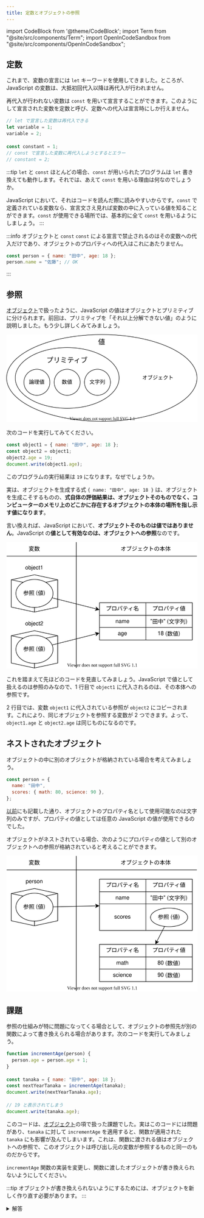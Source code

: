 ```yaml
---
title: 定数とオブジェクトの参照
---
```


import CodeBlock from '@theme/CodeBlock';
import Term from "@site/src/components/Term";
import OpenInCodeSandbox from "@site/src/components/OpenInCodeSandbox";

## 定数

これまで、変数の宣言には `let` キーワードを使用してきました。ところが、JavaScript の変数は、大抵初回代入以降は再代入が行われません。

再代入が行われない変数は `const` を用いて宣言することができます。このようにして宣言された変数を定数と呼び、定数への代入は宣言時にしか行えません。

```javascript
// let で宣言した変数は再代入できる
let variable = 1;
variable = 2;

const constant = 1;
// const で宣言した変数に再代入しようとするとエラー
// constant = 2;
```

:::tip `let` と `const`
ほとんどの場合、`const` が用いられたプログラムは `let` 書き換えても動作します。それでは、あえて `const` を用いる理由は何なのでしょうか。

JavaScript において、それはコードを読んだ際に読みやすいからです。`const` で定義されている変数なら、宣言文さえ見れば変数の中に入っている値を知ることができます。`const` が使用できる場所では、基本的に全て `const` を用いるようにしましょう。
:::

:::info オブジェクトと `const`
`const` による宣言で禁止されるのはその変数への代入だけであり、オブジェクトのプロパティへの代入はこれにあたりません。

```javascript
const person = { name: "田中", age: 18 };
person.name = "佐藤"; // OK
```

:::

## 参照

[オブジェクト](../../1-trial-session/10-object/index.md)で扱ったように、JavaScript の値はオブジェクトとプリミティブに分けられます。前回は、プリミティブを「それ以上分解できない値」のように説明しました。もう少し詳しくみてみましょう。

![オブジェクトとプリミティブ](../../1-trial-session/10-object/value-types-with-object.drawio.svg)

次のコードを実行してみてください。

```javascript
const object1 = { name: "田中", age: 18 };
const object2 = object1;
object2.age = 19;
document.write(object1.age);
```

<OpenInCodeSandbox path="/docs/2-javascript-training/01-constant/samples/reference" />

このプログラムの実行結果は `19` になります。なぜでしょうか。

実は、オブジェクトを生成する式 `{ name: "田中", age: 18 }` は、オブジェクトを生成こそするものの、**式自体の評価結果は、オブジェクトそのものでなく、コンピューターのメモリ上のどこかに存在するオブジェクトの本体の場所を指し示す値になります**。

言い換えれば、JavaScript において、**オブジェクトそのものは値ではありません**。JavaScript の**値として有効なのは、オブジェクトへの参照**なのです。

![参照](./reference.drawio.svg)

これを踏まえて先ほどのコードを見直してみましょう。JavaScript で値として扱えるのは参照のみなので、1 行目で `object1` に代入されるのは、その本体への参照です。

2 行目では、変数 `object1` に代入されている参照が `object2` にコピーされます。これにより、同じオブジェクトを参照する変数が 2 つできます。よって、`object1.age` と `object2.age` は同じものになるのです。

## ネストされたオブジェクト

オブジェクトの中に別のオブジェクトが格納されている場合を考えてみましょう。

```javascript
const person = {
  name: "田中",
  scores: { math: 80, science: 90 },
};
```

[以前](../../1-trial-session/10-object/index.md)にも記載した通り、オブジェクトのプロパティ名として使用可能なのは文字列のみですが、プロパティの値としては任意の JavaScript の値が使用できるのでした。

オブジェクトがネストされている場合、次のようにプロパティの値として別のオブジェクトへの参照が格納されていると考えることができます。

![ネストされた参照](./nested-reference.drawio.svg)

## 課題

参照の仕組みが特に問題になってくる場合として、オブジェクトの参照先が別の関数によって書き換えられる場合があります。次のコードを実行してみましょう。

```javascript
function incrementAge(person) {
  person.age = person.age + 1;
}

const tanaka = { name: "田中", age: 18 };
const nextYearTanaka = incrementAge(tanaka);
document.write(nextYearTanaka.age);

// 19 と表示されてしまう
document.write(tanaka.age);
```

<OpenInCodeSandbox path="/docs/2-javascript-training/01-constant/samples/object-mutated-by-function" />

このコードは、[オブジェクト](../../1-trial-session/10-object/index.md)の項で扱った課題でした。実はこのコードには問題があり、`tanaka` に対して `incrementAge` を適用すると、関数が適用された `tanaka` にも影響が及んでしまいます。これは、関数に渡される値はオブジェクトへの参照で、このオブジェクトは呼び出し元の変数が参照するものと同一のものだからです。

`incrementAge` 関数の実装を変更し、関数に渡したオブジェクトが書き換えられないようにしてください。

:::tip
オブジェクトが書き換えられないようにするためには、オブジェクトを新しく作り直す必要があります。
:::

<details>
  <summary>解答</summary>
  <div>
    <p>オブジェクトを新しく生成して、生成したオブジェクトを返しましょう。</p>
    <CodeBlock language="javascript">{`
function incrementAge(person) {
  return { name: person.name, age: person.age + 1 };
};\n
const tanaka = { name: "田中", age: 18 };
const nextYearTanaka = incrementAge(tanaka);
document.write(nextYearTanaka.age);\n
// 18
document.write(tanaka.age);
    `.trim()}</CodeBlock>
    <OpenInCodeSandbox path="/docs/2-javascript-training/01-constant/samples/answer" />
  </div>
</details>
